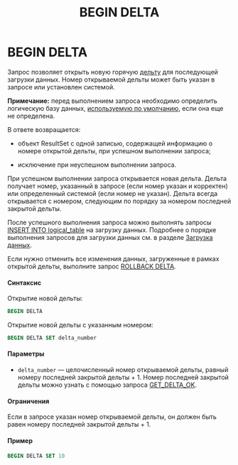﻿---
layout: default
title: BEGIN DELTA
nav_order: 2
parent: Запросы SQL+
grand_parent: Справочная информация
has_children: false
has_toc: false
---

BEGIN DELTA
===========

Запрос позволяет открыть новую горячую [дельту](../../../Обзор_понятий_компонентов_и_связей/Основные_понятия/Дельта/Дельта.md) 
для последующей загрузки данных. Номер открываемой дельты может быть указан в запросе или установлен 
системой.

**Примечание:** перед выполнением запроса необходимо определить логическую базу данных, 
[используемую по умолчанию](../../../Работа_с_системой/Другие_функции/Определение_логической_БД_по_умолчанию/Определение_логической_БД_по_умолчанию.md), 
если она еще не определена.

В ответе возвращается:

*   объект ResultSet c одной записью, содержащей информацию о номере открытой дельты, при успешном 
    выполнении запроса;

*   исключение при неуспешном выполнении запроса.

При успешном выполнении запроса открывается новая дельта. Дельта получает номер, указанный в запросе 
(если номер указан и корректен) или определенный системой (если номер не указан). Дельта всегда открывается 
с номером, следующим по порядку за номером последней закрытой дельты.

После успешного выполнения запроса можно выполнять запросы 
[INSERT INTO logical_table](../INSERT_INTO_logical_table/INSERT_INTO_logical_table.md) на загрузку данных. 
Подробнее о порядке выполнения запросов для загрузки данных см. в разделе 
[Загрузка данных](../../../Работа_с_системой/Загрузка_данных/Загрузка_данных.md).

Если нужно отменить все изменения данных, загруженные в рамках открытой дельты, выполните запрос 
[ROLLBACK DELTA](../ROLLBACK_DELTA/ROLLBACK_DELTA.md).

#### Синтаксис

Открытие новой дельты:
```sql
BEGIN DELTA
```
Открытие новой дельты с указанным номером:
```sql
BEGIN DELTA SET delta_number
```
#### Параметры

*   `delta_number` — целочисленный номер открываемой дельты, равный номеру последней закрытой дельты + 1. 
    Номер последней закрытой дельты можно узнать с помощью запроса 
    [GET_DELTA_OK](../GET_DELTA_OK/GET_DELTA_OK.md).
    
#### Ограничения

Если в запросе указан номер открываемой дельты, он должен быть равен номеру последней закрытой дельты + 1.

#### Пример
```sql
BEGIN DELTA SET 10
```